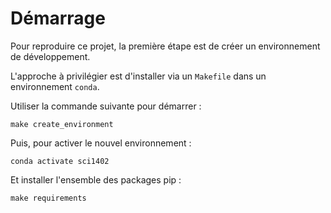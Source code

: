 # Démarrage

Pour reproduire ce projet, la première étape est de créer un environnement de développement.

L'approche à privilégier est d'installer via un `Makefile` dans un environnement `conda`.

Utiliser la commande suivante pour démarrer :

`make create_environment`

Puis, pour activer le nouvel environnement :

`conda activate sci1402`

Et installer l'ensemble des packages pip :

`make requirements`
